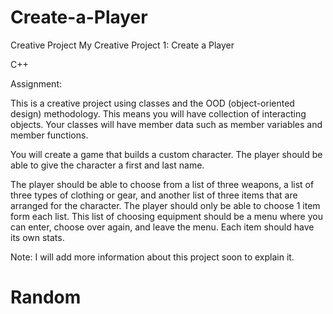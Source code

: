 # Create-a-Player
Creative Project
My Creative Project 1: Create a Player

C++

Assignment:

This is a creative project using classes and the OOD (object-oriented design) methodology. 
This means you will have collection of interacting objects. 
Your classes will have member data such as member variables and member functions.

You will create a game that builds a custom character. The player should be able to give the character a first and last name. 

The player should be able to choose from a list of three weapons, a list of three types of clothing or gear, 
and another list of three items that are arranged for the character. The player should only be able to choose 1 item form each list. 
This list of choosing equipment should be a menu where you can enter, choose over again, and leave the menu. Each item should have its own stats.  

Note: I will add more information about this project soon to explain it.


<h1> Random </h1>
